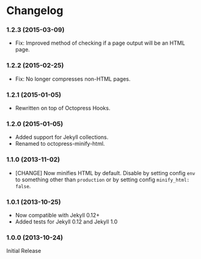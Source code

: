 # Changelog

### 1.2.3 (2015-03-09)

- Fix: Improved method of checking if a page output will be an HTML page.

### 1.2.2 (2015-02-25)

- Fix: No longer compresses non-HTML pages.

### 1.2.1 (2015-01-05)

- Rewritten on top of Octopress Hooks.

### 1.2.0 (2015-01-05)

- Added support for Jekyll collections.
- Renamed to octopress-minify-html.

### 1.1.0 (2013-11-02)

- [CHANGE] Now minifies HTML by default. Disable by setting config `env` to something other than `production` or by setting config `minify_html: false`.

### 1.0.1 (2013-10-25)

- Now compatible with Jekyll 0.12+
- Added tests for Jekyll 0.12 and Jekyll 1.0

### 1.0.0 (2013-10-24)

Initial Release

